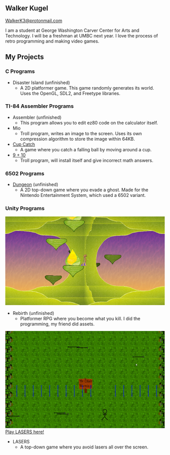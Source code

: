 ## Walker Kugel
WalkerK3@protonmail.com

I am a student at George Washington Carver Center for Arts and Technology. I will be a freshman at UMBC next year. I love the process of retro programming and making video games.

## My Projects

### C Programs
- Disaster Island (unfinished)
  - A 2D platformer game. This game randomly generates its world. Uses the OpenGL, SDL2, and Freetype libraries.

### TI-84 Assembler Programs
- Assembler (unfinished)
  - This program allows you to edit ez80 code on the calculator itself.
- Mio
  - Troll program, writes an image to the screen. Uses its own compression algorithm to store the image within 64KB.
- [Cup Catch](https://github.com/Kraken80/Kraken80/tree/main/cup_catch)
  - A game where you catch a falling ball by moving around a cup.
- [9 + 10](https://github.com/Kraken80/Kraken80/tree/main/nine_plus_ten)
  - Troll program, will install itself and give incorrect math answers.

### 6502 Programs
- [Dungeon](https://github.com/Kraken80/Kraken80/tree/main/dungeon) (unfinished)
  - A 2D top-down game where you evade a ghost. Made for the Nintendo Entertainment System, which used a 6502 variant.

### Unity Programs
![Screenshot of Rebirth](images/Rebirth.PNG)
- Rebirth (unfinished)
  - Platformer RPG where you become what you kill. I did the programming, my friend did assets.

![Screenshot of ARROWS, the renassiance themed update of LASERS](images/Lasers.png)
[Play LASERS here!](https://kraken80.github.io/arrows_mobile/index.html)
- LASERS
  - A top-down game where you avoid lasers all over the screen.
